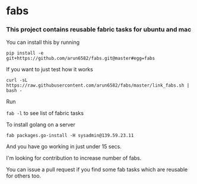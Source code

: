 # fabs

### This project contains reusable fabric tasks for ubuntu and mac

You can install this by running

`pip install -e git+https://github.com/arun6582/fabs.git@master#egg=fabs`

If you want to just test how it works

`curl -sL https://raw.githubusercontent.com/arun6582/fabs/master/link_fabs.sh | bash -`

Run

`fab -l` to see list of fabric tasks

To install golang on a server

`fab packages.go-install -H sysadmin@139.59.23.11`

And you have go working in just under 15 secs.

I'm looking for contribution to increase number of fabs.

You can issue a pull request if you find some fab tasks which are reusable for others too.
